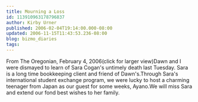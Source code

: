 ```yaml
---
title: Mourning a Loss
id: 113910963178796837
author: Kirby Urner
published: 2006-02-04T19:14:00.000-08:00
updated: 2006-11-15T11:43:53.236-08:00
blog: bizmo_diaries
tags: 
---
```


[](http://photos1.blogger.com/blogger/1134/545/1600/coganobit.jpg)From The Oregonian, February 4, 2006(click for larger view)Dawn and I were dismayed to learn of Sara Cogan's untimely death last Tuesday. Sara is a long time bookkeeping client and friend of Dawn's.Through Sara's international student exchange program, we were lucky to host a charming teenager from Japan as our guest for some weeks, Ayano.We will miss Sara and extend our fond best wishes to her family.